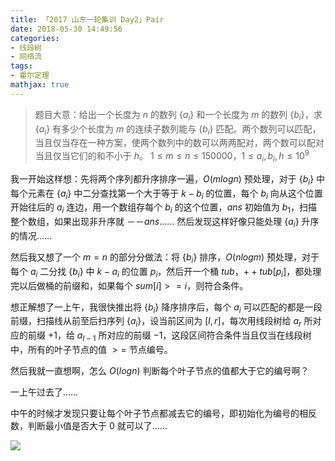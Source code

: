 ```yaml
---
title: 「2017 山东一轮集训 Day2」Pair
date: 2018-05-30 14:49:56
categories:
- 线段树
- 网络流
tags:
- 霍尔定理
mathjax: true
---
```


> 题目大意：给出一个长度为 $n$ 的数列 $\lbrace a_i \rbrace$ 和一个长度为 $m$ 的数列 $\lbrace b_i \rbrace$，求 $\lbrace a_i \rbrace$ 有多少个长度为 $m$ 的连续子数列能与 $\lbrace b_i \rbrace$ 匹配。两个数列可以匹配，当且仅当存在一种方案，使两个数列中的数可以两两配对，两个数可以配对当且仅当它们的和不小于 $h$。
$1≤m≤n≤150000$，$1≤a_i,b_i,h≤10^9$

我一开始这样想：先将两个序列都升序排序一遍，$O(mlogn)$ 预处理，对于 $\lbrace b_i \rbrace$ 中每个元素在 $\lbrace a_i \rbrace$ 中二分查找第一个大于等于 $k-b_i$ 的位置，每个 $b_i$ 向从这个位置开始往后的 $a_i$ 连边，用一个数组存每个 $b_i$ 的这个位置，$ans$ 初始值为 $b_1$，扫描整个数组，如果出现非升序就 $－－ans$…… 然后发现这样好像只能处理 $\lbrace a_i \rbrace$ 升序的情况……

然后我又想了一个 $m=n$ 的部分分做法：将 $\lbrace b_i \rbrace$ 排序，$O(nlogm)$ 预处理，对于每个 $a_i$ 二分找 $\lbrace b_i \rbrace$ 中 $k-a_i$ 的位置 $p_i$，然后开一个桶 $tub$，$++tub[p_i]$，都处理完以后做桶的前缀和，如果每个 $sum[i]>=i$，则符合条件。

想正解想了一上午，我很快推出将 $\lbrace b_i \rbrace$ 降序排序后，每个 $a_i$ 可以匹配的都是一段前缀，扫描线从前至后扫序列 $\lbrace a_i \rbrace$，设当前区间为 $[l,r]$，每次用线段树给 $a_r$ 所对应的前缀 $+1$，给 $a_{l-1}$ 所对应的前缀 $-1$，这段区间符合条件当且仅当在线段树中，所有的叶子节点的值 $>=$ 节点编号。

然后我就一直想啊，怎么 $O(logn)$ 判断每个叶子节点的值都大于它的编号啊？

一上午过去了……

中午的时候才发现只要让每个叶子节点都减去它的编号，即初始化为编号的相反数，判断最小值是否大于 $0$ 就可以了……

![](http://images.cnblogs.com/cnblogs_com/milky-w/1226322/o_QQ%e5%9b%be%e7%89%8720180531125119.jpg)
